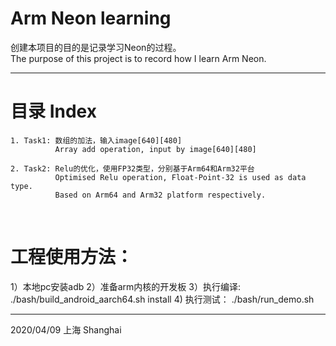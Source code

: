 # Arm Neon learning

创建本项目的目的是记录学习Neon的过程。<br>
The purpose of this project is to record how I learn Arm Neon.

----------------------


# 目录 Index

```
1. Task1: 数组的加法，输入image[640][480]
          Array add operation, input by image[640][480] 
          
2. Task2: Relu的优化，使用FP32类型，分别基于Arm64和Arm32平台
          Optimised Relu operation, Float-Point-32 is used as data type. 
          Based on Arm64 and Arm32 platform respectively.
```
<br>

# 工程使用方法：
1）本地pc安装adb
2）准备arm内核的开发板
3）执行编译:
   ./bash/build_android_aarch64.sh install
4) 执行测试：
   ./bash/run_demo.sh

---
2020/04/09
上海 Shanghai
